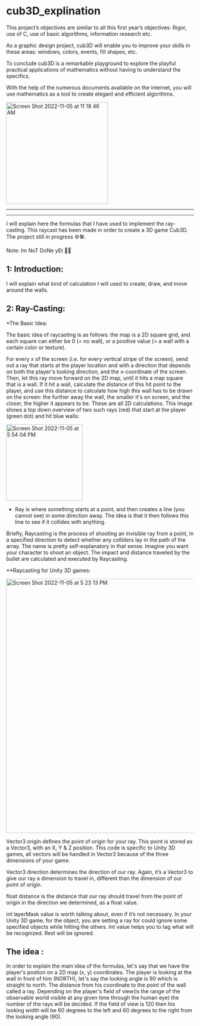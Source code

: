 # cub3D_explination

This project’s objectives are similar to all this first year’s objectives: Rigor, use of C, use
of basic algorithms, information research etc.

As a graphic design project, cub3D will enable you to improve your skills in these
areas: windows, colors, events, fill shapes, etc.

To conclude cub3D is a remarkable playground to explore the playful practical applications of mathematics without having to understand the specifics.

With the help of the numerous documents available on the internet, you will use
mathematics as a tool to create elegant and efficient algorithms.


<img width="273" alt="Screen Shot 2022-11-05 at 11 18 46 AM" src="https://user-images.githubusercontent.com/87101785/200115000-1a216b34-1f88-4fbe-9cee-c97d9f9bf486.png">

-----------------------------------------------------------------------------------------------------------------------------------------------------


********

I will explain here the formulas that I have used to implement the ray-casting. This raycast has been made in order to create a 3D game Cub3D. The project still in progress ⚙️🛠.

Note: Im NoT DoNe yEt 🧟‍♀️

1: Introduction:
---------------

I will explain what kind of calculation I will used to create, draw, and move around the walls.

2: Ray-Casting:
--------------

*The Basic Idea:

The basic idea of raycasting is as follows: the map is a 2D square grid, and each square can either be 0 (= no wall), or a positive value (= a wall with a certain color or texture).

For every x of the screen (i.e. for every vertical stripe of the screen), send out a ray that starts at the player location and with a direction that depends on both the player's looking direction, and the x-coordinate of the screen. Then, let this ray move forward on the 2D map, until it hits a map square that is a wall. If it hit a wall, calculate the distance of this hit point to the player, and use this distance to calculate how high this wall has to be drawn on the screen: the further away the wall, the smaller it's on screen, and the closer, the higher it appears to be. These are all 2D calculations. This image shows a top down overview of two such rays (red) that start at the player (green dot) and hit blue walls:



<img width="205" alt="Screen Shot 2022-11-05 at 5 54 04 PM" src="https://user-images.githubusercontent.com/87101785/200131911-b2845c00-659b-4023-8e90-43f67fd54bce.png">




- Ray is where something starts at a point, and then creates a line (you cannot see) in some direction away. The idea is that it then follows this line to see if it collides with anything.

Briefly, Raycasting is the process of shooting an invisible ray from a point, in a specified direction to detect whether any colliders lay in the path of the array. The name is pretty self-explanatory in that sense. Imagine you want your character to shoot an object. The impact and distance traveled by the bullet are calculated and executed by Raycasting.



**Raycasting for Unity 3D games:

<img width="682" alt="Screen Shot 2022-11-05 at 5 23 13 PM" src="https://user-images.githubusercontent.com/87101785/200129873-999179e7-3dad-4c13-8c7c-1d06fd252bbe.png">

Vector3 origin defines the point of origin for your ray. This point is stored as a Vector3, with an X, Y & Z position. This code is specific to Unity 3D games, all vectors will be handled in Vector3 because of the three dimensions of your game.

Vector3 direction determines the direction of our ray. Again, it’s a Vector3 to give our ray a dimension to travel in, different than the dimension of our point of origin.

float distance is the distance that our ray should travel from the point of origin in the direction we determined, as a float value.

int layerMask value is worth talking about, even if it’s not necessary. In your Unity 3D game, for the object, you are setting a ray for could ignore some specified objects while hitting the others. Int value helps you to tag what will be recognized. Rest will be ignored.

The idea : 
------------

In order to explain the main idea of the formulas, let's say that we have the player's postion on a 2D map (x, y) coordinates. The player is looking at the wall in front of him (NORTH), let's say the looking angle is 90 which is straight to north. The distance from his coordinate to the point of the wall called a ray. Depending on the player's field of view(is the range of the observable world visible at any given time through the human eye) the number of the rays will be decided. If the field of view is 120 then his looking width will be 60 degrees to the left and 60 degrees to the right from the looking angle (90).

